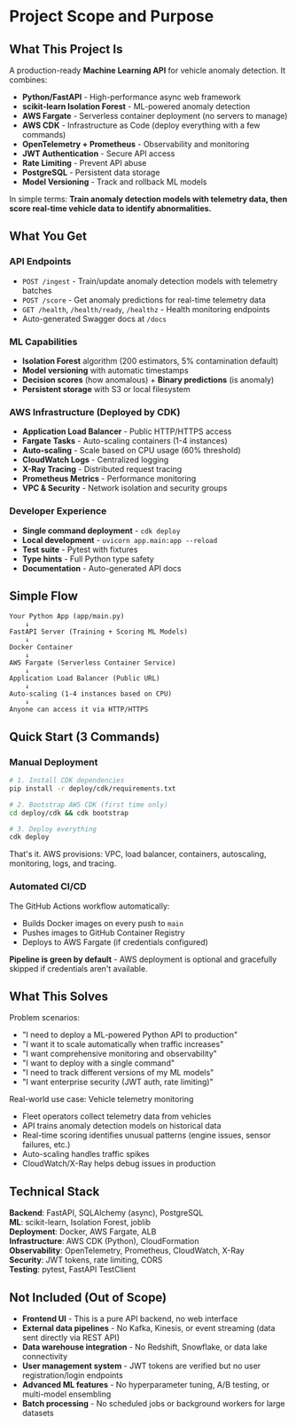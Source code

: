 # Project Scope and Purpose

## What This Project Is

A production-ready **Machine Learning API** for vehicle anomaly detection. It combines:

- **Python/FastAPI** - High-performance async web framework
- **scikit-learn Isolation Forest** - ML-powered anomaly detection
- **AWS Fargate** - Serverless container deployment (no servers to manage)
- **AWS CDK** - Infrastructure as Code (deploy everything with a few commands)
- **OpenTelemetry + Prometheus** - Observability and monitoring
- **JWT Authentication** - Secure API access
- **Rate Limiting** - Prevent API abuse
- **PostgreSQL** - Persistent data storage
- **Model Versioning** - Track and rollback ML models

In simple terms: **Train anomaly detection models with telemetry data, then score real-time vehicle data to identify abnormalities.**

## What You Get

### API Endpoints
- `POST /ingest` - Train/update anomaly detection models with telemetry batches
- `POST /score` - Get anomaly predictions for real-time telemetry data
- `GET /health`, `/health/ready`, `/healthz` - Health monitoring endpoints
- Auto-generated Swagger docs at `/docs`

### ML Capabilities
- **Isolation Forest** algorithm (200 estimators, 5% contamination default)
- **Model versioning** with automatic timestamps
- **Decision scores** (how anomalous) + **Binary predictions** (is anomaly)
- **Persistent storage** with S3 or local filesystem

### AWS Infrastructure (Deployed by CDK)
- **Application Load Balancer** - Public HTTP/HTTPS access
- **Fargate Tasks** - Auto-scaling containers (1-4 instances)
- **Auto-scaling** - Scale based on CPU usage (60% threshold)
- **CloudWatch Logs** - Centralized logging
- **X-Ray Tracing** - Distributed request tracing
- **Prometheus Metrics** - Performance monitoring
- **VPC & Security** - Network isolation and security groups

### Developer Experience
- **Single command deployment** - `cdk deploy`
- **Local development** - `uvicorn app.main:app --reload`
- **Test suite** - Pytest with fixtures
- **Type hints** - Full Python type safety
- **Documentation** - Auto-generated API docs

## Simple Flow

```
Your Python App (app/main.py)
    ↓
FastAPI Server (Training + Scoring ML Models)
    ↓
Docker Container
    ↓  
AWS Fargate (Serverless Container Service)
    ↓
Application Load Balancer (Public URL)
    ↓
Auto-scaling (1-4 instances based on CPU)
    ↓
Anyone can access it via HTTP/HTTPS
```

## Quick Start (3 Commands)

### Manual Deployment

```bash
# 1. Install CDK dependencies
pip install -r deploy/cdk/requirements.txt

# 2. Bootstrap AWS CDK (first time only)
cd deploy/cdk && cdk bootstrap

# 3. Deploy everything
cdk deploy
```

That's it. AWS provisions: VPC, load balancer, containers, autoscaling, monitoring, logs, and tracing.

### Automated CI/CD

The GitHub Actions workflow automatically:
- Builds Docker images on every push to `main`
- Pushes images to GitHub Container Registry
- Deploys to AWS Fargate (if credentials configured)

**Pipeline is green by default** - AWS deployment is optional and gracefully skipped if credentials aren't available.

## What This Solves

Problem scenarios:
- "I need to deploy a ML-powered Python API to production"
- "I want it to scale automatically when traffic increases"
- "I want comprehensive monitoring and observability"
- "I want to deploy with a single command"
- "I need to track different versions of my ML models"
- "I want enterprise security (JWT auth, rate limiting)"

Real-world use case: Vehicle telemetry monitoring
- Fleet operators collect telemetry data from vehicles
- API trains anomaly detection models on historical data
- Real-time scoring identifies unusual patterns (engine issues, sensor failures, etc.)
- Auto-scaling handles traffic spikes
- CloudWatch/X-Ray helps debug issues in production

## Technical Stack

**Backend**: FastAPI, SQLAlchemy (async), PostgreSQL  
**ML**: scikit-learn, Isolation Forest, joblib  
**Deployment**: Docker, AWS Fargate, ALB  
**Infrastructure**: AWS CDK (Python), CloudFormation  
**Observability**: OpenTelemetry, Prometheus, CloudWatch, X-Ray  
**Security**: JWT tokens, rate limiting, CORS  
**Testing**: pytest, FastAPI TestClient  

## Not Included (Out of Scope)

- **Frontend UI** - This is a pure API backend, no web interface
- **External data pipelines** - No Kafka, Kinesis, or event streaming (data sent directly via REST API)
- **Data warehouse integration** - No Redshift, Snowflake, or data lake connectivity
- **User management system** - JWT tokens are verified but no user registration/login endpoints
- **Advanced ML features** - No hyperparameter tuning, A/B testing, or multi-model ensembling
- **Batch processing** - No scheduled jobs or background workers for large datasets

